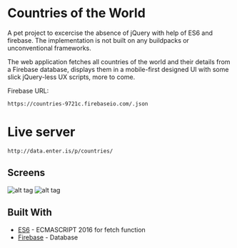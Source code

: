 # Countries of the World
A pet project to excercise the absence of jQuery with help of ES6 and firebase.
The implementation is not built on any buildpacks or unconventional frameworks.

The web application fetches all countries of the world and their details from a 
Firebase database, displays them in a mobile-first designed UI with some slick 
jQuery-less UX scripts, more to come.

Firebase URL:
```
https://countries-9721c.firebaseio.com/.json
```

# Live server
```
http://data.enter.is/p/countries/
```

## Screens
![alt tag](https://i.gyazo.com/d8d478c3f08a047aac183a5aa54b73e4.png)
![alt tag](https://i.gyazo.com/a3a2a461bcf06e510b900d3ce3d37938.png)

## Built With
* [ES6](https://maven.apache.org/) - ECMASCRIPT 2016 for fetch function
* [Firebase](https://firebase.google.com/) - Database
